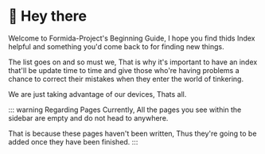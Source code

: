 # 👋 Hey there

Welcome to Formida-Project's Beginning Guide, I hope you find thids Index helpful and something you'd come back to for finding new things.

The list goes on and so must we, That is why it's important to have an index that'll be update time to time and give those who're having problems a chance to correct their mistakes when they enter the world of tinkering.

We are just taking advantage of our devices, Thats all.

::: warning Regarding Pages
Currently, All the pages you see within the sidebar are empty and do not head to anywhere.

That is because these pages haven't been written, Thus they're going to be added once they have been finished.
:::
